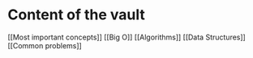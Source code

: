 # Content of the vault

[[Most important concepts]]
[[Big O]]
[[Algorithms]]
[[Data Structures]]
[[Common problems]]